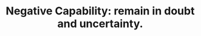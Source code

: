 ---
title: "Negative Capability: remain in doubt and uncertainty."
tags: TMWT experience human
collapse: true
---